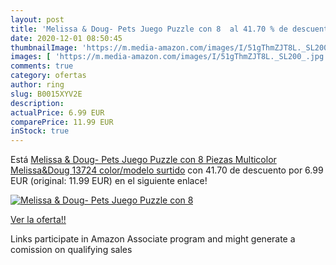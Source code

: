 ```yaml
---
layout: post
title: 'Melissa & Doug- Pets Juego Puzzle con 8  al 41.70 % de descuento'
date: 2020-12-01 08:50:45
thumbnailImage: 'https://m.media-amazon.com/images/I/51gThmZJT8L._SL200_.jpg'
images: [ 'https://m.media-amazon.com/images/I/51gThmZJT8L._SL200_.jpg' ]
comments: true
category: ofertas
author: ring
slug: B0015XYV2E
description:
actualPrice: 6.99 EUR
comparePrice: 11.99 EUR
inStock: true
---
```


Está [Melissa & Doug- Pets Juego Puzzle con 8 Piezas  Multicolor  Melissa&Doug 13724    color/modelo surtido](https://www.amazon.es/dp/B0015XYV2E/?tag=tolees-21) con 41.70 de descuento por 6.99 EUR (original: 11.99 EUR) en el siguiente enlace!

[![Melissa & Doug- Pets Juego Puzzle con 8 ](https://m.media-amazon.com/images/I/51gThmZJT8L._SL200_.jpg)](https://www.amazon.es/dp/B0015XYV2E/?tag=tolees-21)

[Ver la oferta!!](https://www.amazon.es/dp/B0015XYV2E/?tag=tolees-21)

Links participate in Amazon Associate program and might generate a comission on qualifying sales


